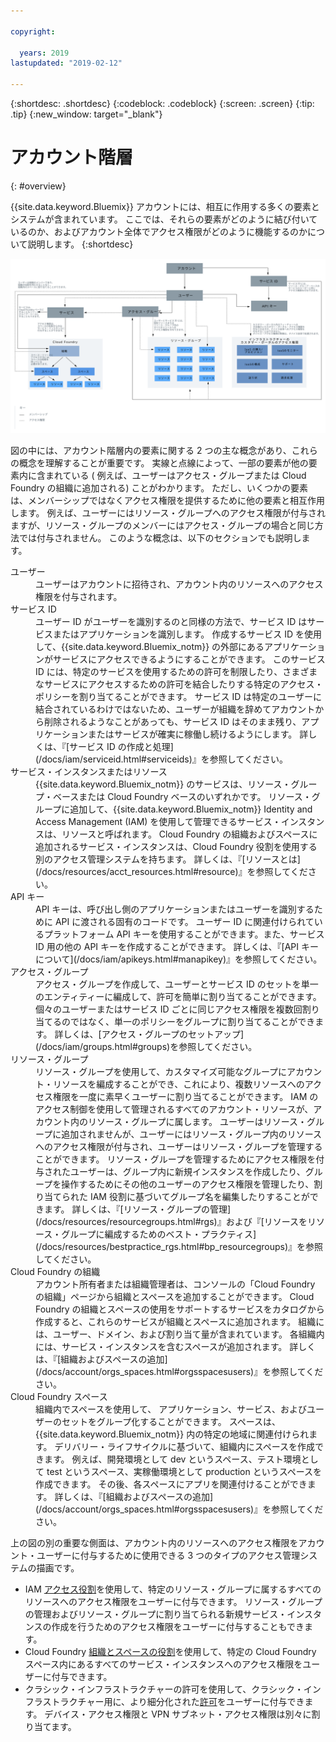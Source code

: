 ```yaml
---

copyright:

  years: 2019
lastupdated: "2019-02-12"

---
```


{:shortdesc: .shortdesc}
{:codeblock: .codeblock}
{:screen: .screen}
{:tip: .tip}
{:new_window: target="_blank"}


# アカウント階層
{: #overview}

{{site.data.keyword.Bluemix}} アカウントには、相互に作用する多くの要素とシステムが含まれています。 ここでは、それらの要素がどのように結び付いているのか、およびアカウント全体でアクセス権限がどのように機能するのかについて説明します。 
{:shortdesc}

<a href="https://cloud.ibm.com/docs/api/content/account/images/account_diagram.svg">
  <img src="images/account_diagram.svg" alt="アカウントの図">
</a>

図の中には、アカウント階層内の要素に関する 2 つの主な概念があり、これらの概念を理解することが重要です。 実線と点線によって、一部の要素が他の要素内に含まれている ( 例えば、ユーザーはアクセス・グループまたは Cloud Foundry の組織に追加される) ことがわかります。 ただし、いくつかの要素は、メンバーシップではなくアクセス権限を提供するために他の要素と相互作用します。 例えば、ユーザーにはリソース・グループへのアクセス権限が付与されますが、リソース・グループのメンバーにはアクセス・グループの場合と同じ方法では付与されません。 このような概念は、以下のセクションでも説明します。

<dl>
<dt>ユーザー</dt>
<dd>ユーザーはアカウントに招待され、アカウント内のリソースへのアクセス権限を付与されます。</dd>
<dt>サービス ID</dt>
<dd>ユーザー ID がユーザーを識別するのと同様の方法で、サービス ID はサービスまたはアプリケーションを識別します。 作成するサービス ID を使用して、{{site.data.keyword.Bluemix_notm}} の外部にあるアプリケーションがサービスにアクセスできるようにすることができます。 このサービス ID には、特定のサービスを使用するための許可を制限したり、さまざまなサービスにアクセスするための許可を結合したりする特定のアクセス・ポリシーを割り当てることができます。 サービス ID は特定のユーザーに結合されているわけではないため、ユーザーが組織を辞めてアカウントから削除されるようなことがあっても、サービス ID はそのまま残り、アプリケーションまたはサービスが確実に稼働し続けるようにします。 詳しくは、『[サービス ID の作成と処理](/docs/iam/serviceid.html#serviceids)』を参照してください。</dd>
<dt>サービス・インスタンスまたはリソース</dt>
<dd>{{site.data.keyword.Bluemix_notm}} のサービスは、リソース・グループ・ベースまたは Cloud Foundry ベースのいずれかです。 リソース・グループに追加して、{{site.data.keyword.Bluemix_notm}} Identity and Access Management (IAM) を使用して管理できるサービス・インスタンスは、リソースと呼ばれます。 Cloud Foundry の組織およびスペースに追加されるサービス・インスタンスは、Cloud Foundry 役割を使用する別のアクセス管理システムを持ちます。 詳しくは、『[リソースとは](/docs/resources/acct_resources.html#resource)』を参照してください。</dd>
<dt>API キー</dt>
<dd>API キーは、呼び出し側のアプリケーションまたはユーザーを識別するために API に渡される固有のコードです。 ユーザー ID に関連付けられているプラットフォーム API キーを使用することができます。また、サービス ID 用の他の API キーを作成することができます。 詳しくは、『[API キーについて](/docs/iam/apikeys.html#manapikey)』を参照してください。</dd>
<dt>アクセス・グループ</dt>
<dd>アクセス・グループを作成して、ユーザーとサービス ID のセットを単一のエンティティーに編成して、許可を簡単に割り当てることができます。 個々のユーザーまたはサービス ID ごとに同じアクセス権限を複数回割り当てるのではなく、単一のポリシーをグループに割り当てることができます。 詳しくは、[アクセス・グループのセットアップ](/docs/iam/groups.html#groups)を参照してください。</dd>
<dt>リソース・グループ</dt>
<dd>リソース・グループを使用して、カスタマイズ可能なグループにアカウント・リソースを編成することができ、これにより、複数リソースへのアクセス権限を一度に素早くユーザーに割り当てることができます。 IAM のアクセス制御を使用して管理されるすべてのアカウント・リソースが、アカウント内のリソース・グループに属します。 ユーザーはリソース・グループに追加されませんが、ユーザーにはリソース・グループ内のリソースへのアクセス権限が付与され、ユーザーはリソース・グループを管理することができます。 リソース・グループを管理するためにアクセス権限を付与されたユーザーは、グループ内に新規インスタンスを作成したり、グループを操作するためにその他のユーザーのアクセス権限を管理したり、割り当てられた IAM 役割に基づいてグループ名を編集したりすることができます。 詳しくは、『[リソース・グループの管理](/docs/resources/resourcegroups.html#rgs)』および『[リソースをリソース・グループに編成するためのベスト・プラクティス](/docs/resources/bestpractice_rgs.html#bp_resourcegroups)』を参照してください。</dd>
<dt>Cloud Foundry の組織</dt>
<dd>アカウント所有者または組織管理者は、コンソールの「Cloud Foundry の組織」ページから組織とスペースを追加することができます。 Cloud Foundry の組織とスペースの使用をサポートするサービスをカタログから作成すると、これらのサービスが組織とスペースに追加されます。 組織には、ユーザー、ドメイン、および割り当て量が含まれています。 各組織内には、サービス・インスタンスを含むスペースが追加されます。 詳しくは、『[組織およびスペースの追加](/docs/account/orgs_spaces.html#orgsspacesusers)』を参照してください。</dd>
<dt>Cloud Foundry スペース</dt>
<dd>組織内でスペースを使用して、
アプリケーション、サービス、およびユーザーのセットをグループ化することができます。 スペースは、{{site.data.keyword.Bluemix_notm}} 内の特定の地域に関連付けられます。 デリバリー・ライフサイクルに基づいて、組織内にスペースを作成できます。 例えば、開発環境として dev というスペース、テスト環境として test というスペース、実稼働環境として production というスペースを作成できます。 その後、各スペースにアプリを関連付けることができます。 詳しくは、『[組織およびスペースの追加](/docs/account/orgs_spaces.html#orgsspacesusers)』を参照してください。</dd>
</dl>

上の図の別の重要な側面は、アカウント内のリソースへのアクセス権限をアカウント・ユーザーに付与するために使用できる 3 つのタイプのアクセス管理システムの描画です。 

  * IAM [アクセス役割](/docs/iam/users_roles.html#iamusermanrol)を使用して、特定のリソース・グループに属するすべてのリソースへのアクセス権限をユーザーに付与できます。 リソース・グループの管理およびリソース・グループに割り当てられる新規サービス・インスタンスの作成を行うためのアクセス権限をユーザーに付与することもできます。
  * Cloud Foundry [組織とスペースの役割](/docs/iam/cfaccess.html#cfroles)を使用して、特定の Cloud Foundry スペース内にあるすべてのサービス・インスタンスへのアクセス権限をユーザーに付与できます。
  * クラシック・インフラストラクチャーの許可を使用して、クラシック・インフラストラクチャー用に、より細分化された[許可](/docs/iam/infrastructureaccess.html#infrapermission)をユーザーに付与できます。 デバイス・アクセス権限と VPN サブネット・アクセス権限は別々に割り当てます。
